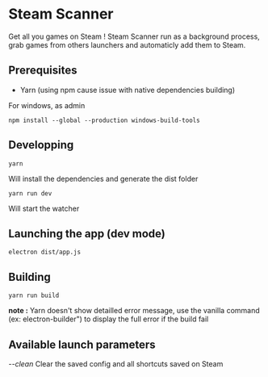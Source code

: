 # Steam Scanner

Get all you games on Steam ! Steam Scanner run as a background process, grab games from others launchers and automaticly add them to Steam.

## Prerequisites

* Yarn (using npm cause issue with native dependencies building)

For windows, as admin

```
npm install --global --production windows-build-tools
```

## Developping

```
yarn
```

Will install the dependencies and generate the dist folder

```
yarn run dev
```

Will start the watcher

## Launching the app (dev mode)

```
electron dist/app.js
```

## Building

```
yarn run build
```

**note :** Yarn doesn't show detailled error message, use the vanilla command (ex: electron-builder") to display the full error if the build fail

## Available launch parameters

_--clean_ Clear the saved config and all shortcuts saved on Steam
